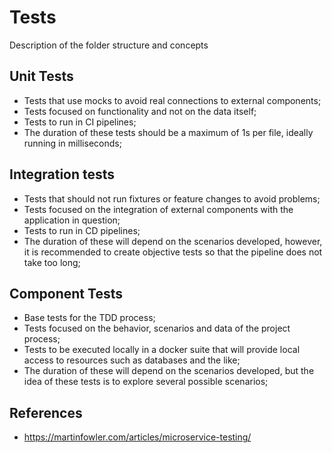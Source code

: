# Tests
Description of the folder structure and concepts

## Unit Tests
* Tests that use mocks to avoid real connections to external components;
* Tests focused on functionality and not on the data itself;
* Tests to run in CI pipelines;
* The duration of these tests should be a maximum of 1s per file, ideally running in milliseconds;

## Integration tests
* Tests that should not run fixtures or feature changes to avoid problems;
* Tests focused on the integration of external components with the application in question;
* Tests to run in CD pipelines;
* The duration of these will depend on the scenarios developed, however, it is recommended to create objective tests so that the pipeline does not take too long;

## Component Tests
* Base tests for the TDD process;
* Tests focused on the behavior, scenarios and data of the project process;
* Tests to be executed locally in a docker suite that will provide local access to resources such as databases and the like;
* The duration of these will depend on the scenarios developed, but the idea of these tests is to explore several possible scenarios;

## References
* https://martinfowler.com/articles/microservice-testing/

